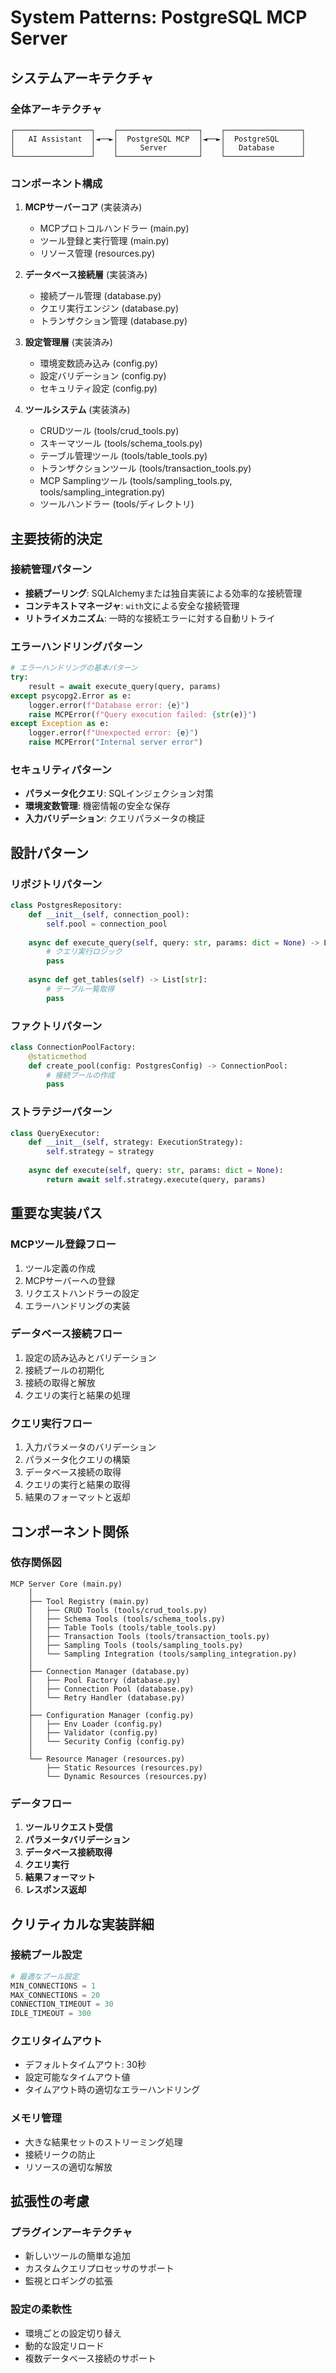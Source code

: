# System Patterns: PostgreSQL MCP Server

## システムアーキテクチャ

### 全体アーキテクチャ
```
┌─────────────────┐    ┌──────────────────┐    ┌─────────────────┐
│   AI Assistant  │◄──►│  PostgreSQL MCP  │◄──►│  PostgreSQL     │
│                 │    │     Server       │    │   Database      │
└─────────────────┘    └──────────────────┘    └─────────────────┘
```

### コンポーネント構成
1. **MCPサーバーコア** (実装済み)
   - MCPプロトコルハンドラー (main.py)
   - ツール登録と実行管理 (main.py)
   - リソース管理 (resources.py)

2. **データベース接続層** (実装済み)
   - 接続プール管理 (database.py)
   - クエリ実行エンジン (database.py)
   - トランザクション管理 (database.py)

3. **設定管理層** (実装済み)
   - 環境変数読み込み (config.py)
   - 設定バリデーション (config.py)
   - セキュリティ設定 (config.py)

4. **ツールシステム** (実装済み)
   - CRUDツール (tools/crud_tools.py)
   - スキーマツール (tools/schema_tools.py)
   - テーブル管理ツール (tools/table_tools.py)
   - トランザクションツール (tools/transaction_tools.py)
   - MCP Samplingツール (tools/sampling_tools.py, tools/sampling_integration.py)
   - ツールハンドラー (tools/ディレクトリ)

## 主要技術的決定

### 接続管理パターン
- **接続プーリング**: SQLAlchemyまたは独自実装による効率的な接続管理
- **コンテキストマネージャ**: `with`文による安全な接続管理
- **リトライメカニズム**: 一時的な接続エラーに対する自動リトライ

### エラーハンドリングパターン
```python
# エラーハンドリングの基本パターン
try:
    result = await execute_query(query, params)
except psycopg2.Error as e:
    logger.error(f"Database error: {e}")
    raise MCPError(f"Query execution failed: {str(e)}")
except Exception as e:
    logger.error(f"Unexpected error: {e}")
    raise MCPError("Internal server error")
```

### セキュリティパターン
- **パラメータ化クエリ**: SQLインジェクション対策
- **環境変数管理**: 機密情報の安全な保存
- **入力バリデーション**: クエリパラメータの検証

## 設計パターン

### リポジトリパターン
```python
class PostgresRepository:
    def __init__(self, connection_pool):
        self.pool = connection_pool
    
    async def execute_query(self, query: str, params: dict = None) -> List[Dict]:
        # クエリ実行ロジック
        pass
    
    async def get_tables(self) -> List[str]:
        # テーブル一覧取得
        pass
```

### ファクトリパターン
```python
class ConnectionPoolFactory:
    @staticmethod
    def create_pool(config: PostgresConfig) -> ConnectionPool:
        # 接続プールの作成
        pass
```

### ストラテジーパターン
```python
class QueryExecutor:
    def __init__(self, strategy: ExecutionStrategy):
        self.strategy = strategy
    
    async def execute(self, query: str, params: dict = None):
        return await self.strategy.execute(query, params)
```

## 重要な実装パス

### MCPツール登録フロー
1. ツール定義の作成
2. MCPサーバーへの登録
3. リクエストハンドラーの設定
4. エラーハンドリングの実装

### データベース接続フロー
1. 設定の読み込みとバリデーション
2. 接続プールの初期化
3. 接続の取得と解放
4. クエリの実行と結果の処理

### クエリ実行フロー
1. 入力パラメータのバリデーション
2. パラメータ化クエリの構築
3. データベース接続の取得
4. クエリの実行と結果の取得
5. 結果のフォーマットと返却

## コンポーネント関係

### 依存関係図
```
MCP Server Core (main.py)
    │
    ├── Tool Registry (main.py)
    │   ├── CRUD Tools (tools/crud_tools.py)
    │   ├── Schema Tools (tools/schema_tools.py)
    │   ├── Table Tools (tools/table_tools.py)
    │   ├── Transaction Tools (tools/transaction_tools.py)
    │   ├── Sampling Tools (tools/sampling_tools.py)
    │   └── Sampling Integration (tools/sampling_integration.py)
    │
    ├── Connection Manager (database.py)
    │   ├── Pool Factory (database.py)
    │   ├── Connection Pool (database.py)
    │   └── Retry Handler (database.py)
    │
    ├── Configuration Manager (config.py)
    │   ├── Env Loader (config.py)
    │   ├── Validator (config.py)
    │   └── Security Config (config.py)
    │
    └── Resource Manager (resources.py)
        ├── Static Resources (resources.py)
        └── Dynamic Resources (resources.py)
```

### データフロー
1. **ツールリクエスト受信**
2. **パラメータバリデーション**
3. **データベース接続取得**
4. **クエリ実行**
5. **結果フォーマット**
6. **レスポンス返却**

## クリティカルな実装詳細

### 接続プール設定
```python
# 最適なプール設定
MIN_CONNECTIONS = 1
MAX_CONNECTIONS = 20
CONNECTION_TIMEOUT = 30
IDLE_TIMEOUT = 300
```

### クエリタイムアウト
- デフォルトタイムアウト: 30秒
- 設定可能なタイムアウト値
- タイムアウト時の適切なエラーハンドリング

### メモリ管理
- 大きな結果セットのストリーミング処理
- 接続リークの防止
- リソースの適切な解放

## 拡張性の考慮

### プラグインアーキテクチャ
- 新しいツールの簡単な追加
- カスタムクエリプロセッサのサポート
- 監視とロギングの拡張

### 設定の柔軟性
- 環境ごとの設定切り替え
- 動的な設定リロード
- 複数データベース接続のサポート

